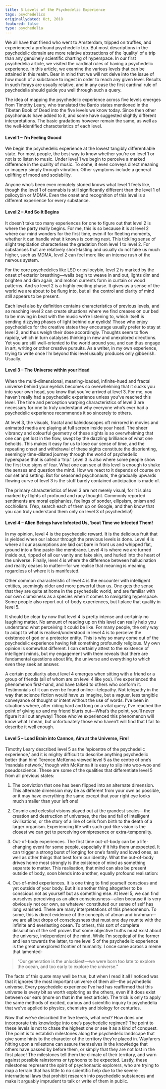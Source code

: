 ```yaml
---
title: 5 Levels of the Psychedelic Experience
tags: psychedelics
originallydated: Oct, 2018
featured: false
type: psychedelia
---
```


We all have that friend who went to Amsterdam, tripped on truffles, and experienced a profound psychedelic trip. But most descriptions in the psychedelic domain are more relative abstractions of the ‘quality’ of a trip than any genuinely scientific charting of hyperspace. In our first psychedelia article, we visited the cardinal rules of having a psychedelic experience. In this article, we examine the various levels that can be attained in this realm. Bear in mind that we will not delve into the issue of how much of a substance to ingest in order to reach any given level. Results in such forays are usually relative, and in any case the first cardinal rule of psychedelia should guide you well through such a query.

The idea of mapping the psychedelic experience across five levels emerges from Timothy Leary, who translated the Bardo states mentioned in the Tibetan Book of Dead into the five levels we know today. Since then other psychonauts have added to it, and some have suggested slightly different interpretations. The basic gradations however remain the same, as well as the well-identified characteristics of each level.

#### Level 1 – I’m Feeling Goood

We begin the psychedelic experience at the lowest tangibly differentiable state. For most people, the best way to know whether you’re on level 1 or not is to listen to music. Under level 1 we begin to perceive a marked difference in the quality of music. To some, it even conveys direct meaning or imagery simply through vibration. Other symptoms include a general uplifting of mood and sociability. 

Anyone who’s been even remotely stoned knows what level 1 feels like, though the level 1 of cannabis is still significantly different than the level 1 of psilocybin or MDMA. Even the onset and recognition of this level is a different experience for every substance. 

#### Level 2 – And So It Begins

It doesn’t take too many experiences for one to figure out that level 2 is where the party really begins. For me, this is so because it is at level 2 where our mind wonders for the first time, even if for fleeting moments, whether it can handle what it knows is coming next. This tickling sense of slight trepidation characterises the gradation from level 1 to level 2. For substances that are relatively short-lasting and usually do not take us much higher, such as MDMA, level 2 can feel more like an intense rush of the nervous system.

For the core psychedelics like LSD or psilocybin, level 2 is marked by the onset of exterior breathing—walls begin to weave in and out, lights dim and brighten and dim again, and motion currents form in curtain or wood patterns. And so level 2 is a highly exciting phase. It gives us a sense of the world we are about to be flung into, but all the control and clarity of mind still appears to be present. 

Each level also by definition contains characteristics of previous levels, and so reaching level 2 can create situations where we find creases on our bed to be moving in beat with the music we’re listening to, which itself is sending dizzying phases of light behind our eyelids! Those who enjoy psychedelics for the creative states they encourage usually prefer to stay at level 2, and thus weigh their dose accordingly. Thoughts seem to flow rapidly, which in turn catalyses thinking in new and unexplored directions. Yet you are still well-oriented to the world around you, and can thus engage in art, writing or other creative pursuits. As a writer, in my own experience, trying to write once I’m beyond this level usually produces only gibberish. Usually.

#### Level 3 – The Universe within your Head

When the multi-dimensional, meaning-loaded, infinite-hued and fractal universe behind your eyelids becomes so overwhelming that it sucks you into your own head, you know that you’ve arrived at level 3. For me, you haven’t really had a psychedelic experience unless you’ve reached this level. The time and perception warping characteristics of level 3 are necessary for one to truly understand why everyone who’s ever had a psychedelic experience recommends it so sincerely to others.

At level 3, the visuals, fractal and kaleidoscopes oft mirrored in movies and animated media are playing at full screen inside your head. The sheer vibrancy and colourful geometry of these sights is so overwhelming that one can get lost in the flow, swept by the dazzling brilliance of what one beholds. This makes it easy for us to lose our sense of time, and the repeating onset and withdrawal of these sights constitute the disorienting, seemingly time-dilated journey through the world of psychedelic hyperspace that is called a ‘trip.’ Level 3 is also where some people show the first true signs of fear. What one can see at this level is enough to shake the senses and question the mind. How we react to it depends of course on our set and setting. But for seasoned psychonauts, the gradually upwards flowing curve of level 3 is the stuff barely contained anticipation is made of. 

The primary characteristics of level 3 are not merely visual, for it is also marked by flights of profound and racy thought. Commonly reported sentiments are moral epiphanies, feelings of sonder, ellipsism, onism and occhiolism. (Yep, search each of them up on Google, and then know that you can truly understand them only on level 3 of psychedelia!)

#### Level 4 – Alien Beings have Infected Us, ‘bout Time we Infected Them!

In my opinion, level 4 is the psychedelic reward. It is the delicious fruit that is yielded when our labour through the previous levels is done. Level 4 is where all our assumptions are laid out bare in front us and whipped flat, ground into a fine paste-like membrane. Level 4 is where we are turned inside out, ripped of all our vanity and fake skin, and hurled into the heart of the universe. Finally, level 4 is where the difference between hallucination and reality ceases to matter—for we realise that meaning is meaning, regardless of where it is manifested. 

Other common characteristic of level 4 is the encounter with intelligent entities, seemingly older and more powerful than us. One gets the sense that they are quite at home in the psychedelic world, and are familiar with our own clumsiness as a species when it comes to navigating hyperspace. Some people also report out-of-body experiences, but I place that quality in level 5. 

It should be clear by now that level 4 is pretty intense and certainly no laughing matter. No amount of reading up on this level can really help you understand what perceiving it could be like. For many people, the only way to adapt to what is realised/understood in level 4 is to perceive the existence of god or a protector entity. This is why so many come out of the psychedelic experience having felt something profoundly religious. My own opinion is somewhat different. I can certainly attest to the existence of intelligent minds, but my engagement with them reveals that there are fundamental questions about life, the universe and everything to which even they seek an answer.

A certain peculiarity about level 4 emerges when sitting with a friend or a group of friends (all of whom are on level 4 like you). I’ve experienced the phenomenon first-hand, and have talked to others who conform it. Testimonials of it can even be found online—telepathy. Not telepathy in the way that science fiction would have us imagine, but a vaguer, less tangible conveyance of thought or intent without the use of words. I’ve been in situations where, after riding hard and long on a vital query, I’ve reached the point of giving up and my friend blurts out—What’s the point, you’ll never figure it all out anyway! Those who’ve experienced this phenomenon will know what I mean, but unfortunately those who haven’t will find that I fail to describe it well enough.

#### Level 5 – Load Brain into Cannon, Aim at the Universe, Fire!

Timothy Leary described level 5 as the ‘epicentre of the psychedelic experience,’ and it is mighty difficult to describe anything psychedelic better than him! Terence McKenna viewed level 5 as the centre of one’s ‘mandala network,’ though with McKenna it is easy to slip into woo-woo and pseudoscience. These are some of the qualities that differentiate level 5 from all previous states:

1. The conviction that one has been flipped into an alternate dimension. This alternate dimension may be as different from your own as possible, or it may have everything the same except that your right eye looks much smaller than your left one!

2. Cosmic and celestial visions played out at the grandest scales—the creation and destruction of universes, the rise and fall of intelligent civilisations, or the story of a line of cells from birth to the death of a larger organism. Experiencing life with such god-like vision is the closest we can get to perceiving omnipresence or extra-temporality. 

3. Out-of-body experiences. The first time out-of-body can be a life-changing event for some people, especially if it hits them unexpected. It can trigger a strong burst of longing for one’s family and loved ones, as well as other things that best form our identity. What the out-of-body drives home most strongly is the existence of mind as something separate to matter. This realisation, that mind can also be present outside of body, soon blends into another, equally profound realisation:

4. Out-of-mind experiences. It is one thing to find yourself conscious and yet outside of your body. But it is another thing altogether to be conscious not as yourself but as something else. At level 5, we can find ourselves perceiving as an alien consciousness—alien because it is very obviously not our own, as whatever constituted our sense of self has long vanished. There are many interpretations of this phenomenon. To some, this is direct evidence of the concepts of atman and brahman—we are all but drops of consciousness that must one day reunite with the infinite and everlasting ocean. To others, this sort of complete dissolution of the self proves that some objective truths must exist about the universe, independent of the mind. While I’m sceptical of the former and lean towards the latter, to me level 5 of the psychedelic experience is the great unexplored frontier of humanity. I once came across a meme that lamented-

> “Our generation is the unluckiest—we were born too late to explore the ocean, and too early to explore the universe.”

The facts of this quote may well be true, but when I read it all I noticed was that it ignores the most important universe of them all—the psychedelic universe. Every psychedelic experience I’ve had has reaffirmed that this universe is every bit as worth exploring as the others, even if it does exist between our ears (more on that in the next article). The trick is only to apply the same methods of excited, curious and scientific inquiry to psychedelia that we’ve applied to physics, chemistry and biology for centuries. 

Now that we’ve described the five levels, what next? How does one incorporate this knowledge into one’s psychedelic regimen? The point to these levels is not to chase the highest one or see it as a kind of conquest. The point is to establish milestones along the psychedelic landscape that give some hints to the character of the territory they’re placed in. Wayfarers hitting upon a milestone can assure themselves in the knowledge that others have passed by before them, or simply that they are not lost in the first place! The milestones tell them the climate of their territory, and warn against possible rainstorms or typhoons to be expected. Lastly, these milestones represent the spirit of psychonautic explorers, who are trying to map a terrain that has little to no scientific help due to the severe international laws that prohibit research into psychedelic substances and make it arguably imprudent to talk or write of them in public.
